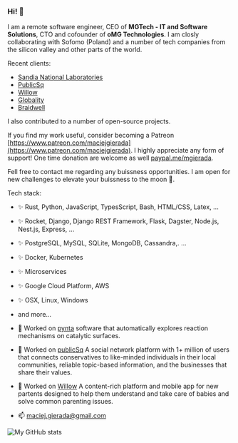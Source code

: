 ### Hi! 👋

I am a remote software engineer, CEO of **MGTech - IT and Software Solutions**, CTO and cofounder of **oMG Technologies**. I am closly collaborating with Sofomo (Poland) and a number of tech companies from the silicon valley and other parts of the world.

Recent clients:
 - [Sandia National Laboratories](https://www.google.com/search?client=safari&rls=en&q=Sandia+National+Laboratories&ie=UTF-8&oe=UTF-8)
 - [PublicSq](https://publicsq.com)
 - [Willow](https://onewillow.com)
 - [Globality](https://www.globality.com)
 - [Braidwell](https://www.braidwell.com)

I also contributed to a number of open-source projects.

If you find my work useful, consider becoming a Patreon [https://www.patreon.com/maciejgierada](https://www.patreon.com/maciejgierada). I highly appreciate any form of support! One time donation are welcome as well [paypal.me/mgierada](https://paypal.me/mgierada?locale.x=pl_PL).

Fell free to contact me regarding any buissness opportunities. I am open for new challenges to elevate your buissness to the moon 🚀.

Tech stack:
- ✨ Rust, Python, JavaScript, TypesScript, Bash, HTML/CSS, Latex, ...
- ✨ Rocket, Django, Django REST Framework, Flask, Dagster, Node.js, Nest.js, Express, ...
- ✨ PostgreSQL, MySQL, SQLite, MongoDB, Cassandra,. ...
- ✨ Docker, Kubernetes
- ✨ Microservices
- ✨ Google Cloud Platform, AWS
- ✨ OSX, Linux, Windows
- and more...


- 🔭 Worked on [pynta](https://github.com/zadorlab/pynta) software that automatically explores reaction mechanisms on catalytic surfaces.
- 🔭 Worked on [publicSq](https://publicsq.com) A social network platform with 1+ million of users that connects conservatives to like-minded individuals in their local communities, reliable topic-based information, and the businesses that share their values.
- 🔭 Worked on [Willow](https://hello.onewillow.com/home) A content-rich platform and mobile app for new partents designed to help them understand and take care of babies and solve common parenting issues.

- 📫 maciej.gierada@gmail.com

![My GitHub stats](https://github-readme-stats.vercel.app/api?username=mgierada&count_private=true&show_icons=true&theme=gruvbox&hide_border=true)
